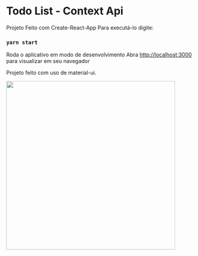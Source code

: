 # Todo List - Context Api

Projeto Feito com Create-React-App
Para executá-lo digite:

### `yarn start`

Roda o aplicativo em modo de desenvolvimento
Abra [http://localhost:3000](http://localhost:3000) para visualizar em seu navegador

Projeto feito com uso de material-ui.

<img src='./todolist.gif' width='450px'>
